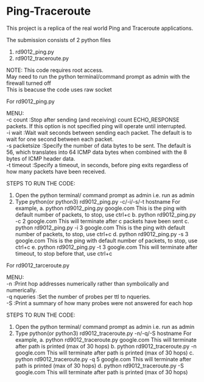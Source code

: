 # Ping-Traceroute
This project is a replica of the real world Ping and Traceroute applications. 

The submission consists of 2 python files<br>
1. rd9012_ping.py
2. rd9012_traceroute.py

NOTE: This code requires root access.<br>
	    May need to run the python terminal/command prompt as admin with the firewall turned off<br>
	    This is beacuse the code uses raw socket<br>
	
For rd9012_ping.py<br>

MENU:<br>
-c count     	:Stop after sending (and receiving) count ECHO_RESPONSE packets. If this option is not specified ping will operate until interrupted.<br>
-i wait      	:Wait wait seconds between sending each packet. The default is to wait for one second between each packet.<br>
-s packetsize	:Specify the number of data bytes to be sent. The default is 56, which translates into 64 ICMP data bytes when combined with the 8 bytes of ICMP header data.<br>
-t timeout   	:Specify a timeout, in seconds, before ping exits regardless of how many packets have been received.<br>

STEPS TO RUN THE CODE:<br>

1. Open the python terminal/ command prompt as admin i.e. run as admin
2. Type python(or python3) rd9012_ping.py -c/-i/-s/-t hostname
   For example,
   a. python rd9012_ping.py google.com 		This is the ping with default number of packets, to stop, use ctrl+c 
   b. python rd9012_ping.py -c 2 google.com This will terminate after c packets have been sent
   c. python rd9012_ping.py -i 3 google.com This is the ping with default number of packets, to stop, use ctrl+c
   d. python rd9012_ping.py -s 3 google.com This is the ping with default number of packets, to stop, use ctrl+c
   e. python rd9012_ping.py -t 3 google.com This will terminate after timeout, to stop before that, use ctrl+c
   

For rd9012_tarceroute.py<br>

MENU:<br>
-n          :Print hop addresses numerically rather than symbolically and numerically.<br>
-q nqueries :Set the number of probes per ttl to nqueries.<br>
-S          :Print a summary of how many probes were not answered for each hop<br>


STEPS TO RUN THE CODE:<br>

1. Open the python terminal/ command prompt as admin i.e. run as admin
2. Type python(or python3) rd9012_traceroute.py -n/-q/-S hostname
   For example,
   a. python rd9012_traceroute.py google.com      This will terminate after path is printed (max of 30 hops)
   b. python rd9012_traceroute.py -n google.com   This will terminate after path is printed (max of 30 hops)
   c. python rd9012_traceroute.py -q 5 google.com This will terminate after path is printed (max of 30 hops)
   d. python rd9012_traceroute.py -S google.com	  This will terminate after path is printed (max of 30 hops)
